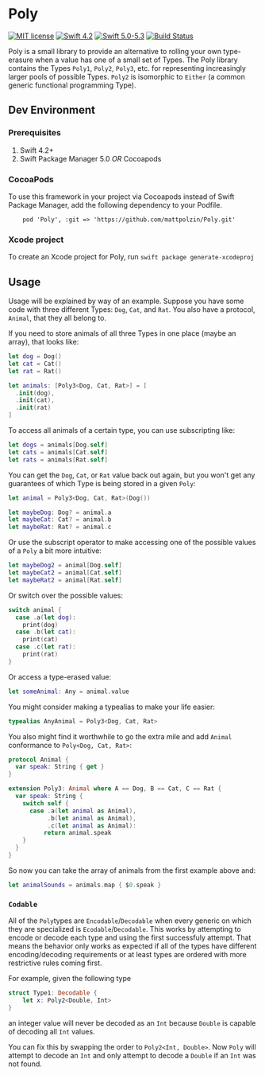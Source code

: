 # Poly
[![MIT license](http://img.shields.io/badge/license-MIT-lightgrey.svg)](http://opensource.org/licenses/MIT) [![Swift 4.2](http://img.shields.io/badge/Swift-4.2-blue.svg)](https://swift.org) [![Swift 5.0-5.3](http://img.shields.io/badge/Swift-5.x-blue.svg)](https://swift.org) [![Build Status](https://app.bitrise.io/app/e46602b5a7b267d7/status.svg?token=u4El0Z-Ew_9QrR-Fk7Byug&branch=master)](https://app.bitrise.io/app/e46602b5a7b267d7)

Poly is a small library to provide an alternative to rolling your own type-erasure when a value has one of a small set of Types. The Poly library contains the Types `Poly1`, `Poly2`, `Poly3`, etc. for representing increasingly larger pools of possible Types. `Poly2` is isomorphic to `Either` (a common generic functional programming Type).

## Dev Environment
### Prerequisites
1. Swift 4.2+
2. Swift Package Manager 5.0 *OR* Cocoapods

### CocoaPods
To use this framework in your project via Cocoapods instead of Swift Package Manager, add the following dependency to your Podfile.
```
	pod 'Poly', :git => 'https://github.com/mattpolzin/Poly.git'
```

### Xcode project
To create an Xcode project for Poly, run
`swift package generate-xcodeproj`

## Usage

Usage will be explained by way of an example. Suppose you have some code with three different Types: `Dog`, `Cat`, and `Rat`. You also have a protocol, `Animal`, that they all belong to.

If you need to store animals of all three Types in one place (maybe an array), that looks like:
```swift
let dog = Dog()
let cat = Cat()
let rat = Rat()

let animals: [Poly3<Dog, Cat, Rat>] = [
  .init(dog),
  .init(cat),
  .init(rat)
]
```

To access all animals of a certain type, you can use subscripting like:
```swift
let dogs = animals[Dog.self]
let cats = animals[Cat.self]
let rats = animals[Rat.self]
```

You can get the `Dog`, `Cat`, or `Rat` value back out again, but you won't get any guarantees of which Type is being stored in a given `Poly`:
```swift
let animal = Poly3<Dog, Cat, Rat>(Dog())

let maybeDog: Dog? = animal.a
let maybeCat: Cat? = animal.b
let maybeRat: Rat? = animal.c
```
Or use the subscript operator to make accessing one of the possible values of a `Poly` a bit more intuitive:
```swift
let maybeDog2 = animal[Dog.self]
let maybeCat2 = animal[Cat.self]
let maybeRat2 = animal[Rat.self]
```
Or switch over the possible values:
```swift
switch animal {
  case .a(let dog):
    print(dog)
  case .b(let cat):
    print(cat)
  case .c(let rat):
    print(rat)
}
```
Or access a type-erased value:
```swift
let someAnimal: Any = animal.value 
```

You might consider making a typealias to make your life easier:
```swift
typealias AnyAnimal = Poly3<Dog, Cat, Rat>
```

You also might find it worthwhile to go the extra mile and add `Animal` conformance to `Poly<Dog, Cat, Rat>`:
```swift
protocol Animal {
  var speak: String { get }
}

extension Poly3: Animal where A == Dog, B == Cat, C == Rat {
  var speak: String {
    switch self {
      case .a(let animal as Animal),
           .b(let animal as Animal),
           .c(let animal as Animal):
          return animal.speak
    }
  }
}
```
So now you can take the array of animals from the first example above and:
```swift
let animalSounds = animals.map { $0.speak }
```

### `Codable`

All of the `Poly`types are `Encodable`/`Decodable` when every generic on which they are specialized is `Ecodable`/`Decodable`. This works by attempting to encode or decode each type and using the first successfuly attempt. That means the behavior only works as expected if all of the types have different encoding/decoding requirements or at least types are ordered with more restrictive rules coming first.

For example, given the following type
```swift
struct Type1: Decodable {
    let x: Poly2<Double, Int> 
}
```

an integer value will never be decoded as an `Int` because `Double` is capable of decoding all `Int` values.

You can fix this by swapping the order to `Poly2<Int, Double>`. Now `Poly` will attempt to decode an `Int` and only attempt to decode a `Double` if an `Int` was not found.
